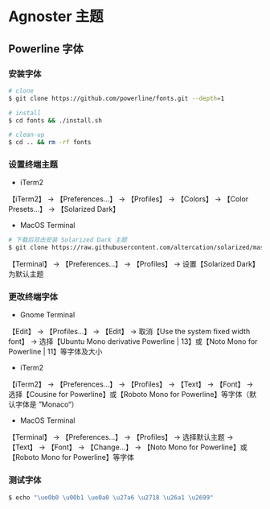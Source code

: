 # Agnoster 主题

## Powerline 字体

### 安装字体

```sh
# clone
$ git clone https://github.com/powerline/fonts.git --depth=1

# install
$ cd fonts && ./install.sh

# clean-up
$ cd .. && rm -rf fonts
```

### 设置终端主题

* iTerm2

【iTerm2】 -> 【Preferences...】 -> 【Profiles】 -> 【Colors】 -> 【Color Presets...】 -> 【Solarized Dark】

* MacOS Terminal

```sh
# 下载后双击安装 Solarized Dark 主题
$ git clone https://raw.githubusercontent.com/altercation/solarized/master/osx-terminal.app-colors-solarized/Solarized%20Dark%20ansi.terminal
```

【Terminal】 -> 【Preferences...】 -> 【Profiles】 -> 设置【Solarized Dark】为默认主题

### 更改终端字体

* Gnome Terminal

【Edit】 -> 【Profiles...】 -> 【Edit】 -> 取消【Use the system fixed width font】 -> 选择【Ubuntu Mono derivative Powerline | 13】或【Noto Mono for Powerline | 11】等字体及大小

* iTerm2

【iTerm2】 -> 【Preferences...】 -> 【Profiles】 -> 【Text】 -> 【Font】 -> 选择【Cousine for Powerline】或【Roboto Mono for Powerline】等字体（默认字体是 ”Monaco“）

* MacOS Terminal

【Terminal】 -> 【Preferences...】 -> 【Profiles】 -> 选择默认主题 -> 【Text】 -> 【Font】 -> 【Change...】 -> 【Noto Mono for Powerline】或【Roboto Mono for Powerline】等字体

### 测试字体

```sh
$ echo "\ue0b0 \u00b1 \ue0a0 \u27a6 \u2718 \u26a1 \u2699"
```